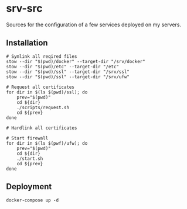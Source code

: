 # srv-src

Sources for the configuration of a few services deployed on my servers.

## Installation

```shell
# Symlink all reqired files
stow --dir "$(pwd)/docker" --target-dir "/srv/docker"
stow --dir "$(pwd)/etc" --target-dir "/etc"
stow --dir "$(pwd)/ssl" --target-dir "/srv/ssl"
stow --dir "$(pwd)/ssl" --target-dir "/srv/ufw"

# Request all certificates
for dir in $(ls $(pwd)/ssl); do
    prev="$(pwd)"
    cd ${dir}
    ./scripts/request.sh
    cd ${prev}
done

# Hardlink all certificates

# Start firewall
for dir in $(ls $(pwf)/ufw); do
    prev="$(pwd)"
    cd ${dir}
    ./start.sh
    cd ${prev}
done

```

## Deployment

```shell
docker-compose up -d
```
